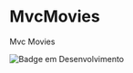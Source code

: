 # MvcMovies
Mvc Movies

![Badge em Desenvolvimento](http://img.shields.io/static/v1?label=STATUS&message=FINALIZADO&color=GREEN&style=for-the-badge)
